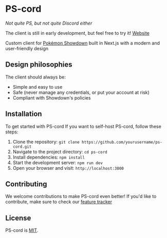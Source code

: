 # PS-cord

_Not quite PS, but not quite Discord either_

The client is still in early development, but feel free to try it! [Website](https://ps-cord.vercel.app/)

Custom client for [Pokémon Showdown](play.pokemonshowdown.com) built in Next.js with a modern and user-friendly design


## Design philosophies

The client should always be:

- Simple and easy to use
- Safe (never manage any credentials, or put your account at risk)
- Compliant with Showdown's policies


## Installation

To get started with PS-cord
If you want to self-host PS-cord, follow these steps:

1. Clone the repository: `git clone https://github.com/yourusername/ps-cord.git`
2. Navigate to the project directory: `cd ps-cord`
3. Install dependencies: `npm install`
4. Start the development server: `npm run dev`
5. Open your browser and visit: `http://localhost:3000`

## Contributing

We welcome contributions to make PS-cord even better! If you'd like to contribute, make sure to check our [feature tracker](https://github.com/users/singiamtel/projects/1)

## License

PS-cord is [MIT](https://opensource.org/licenses/MIT).
